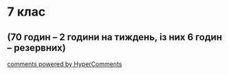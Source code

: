 <div id="hypercomments_widget" class="js-hypercomments-widget invisible"></div>

# 7 клас

## (70 годин – 2 години на тиждень,  із них  6 годин – резервних)

<div class="js-hypercomments-container">
<a href="http://hypercomments.com" class="hc-link" title="comments widget">comments powered by HyperComments</a>
</div>
